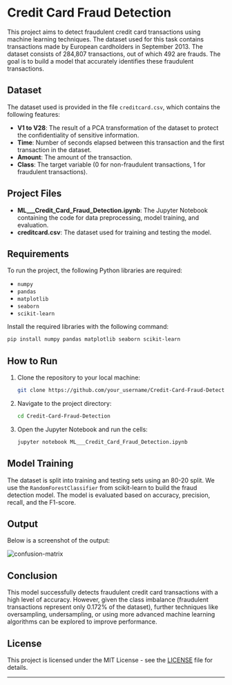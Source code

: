 # Credit Card Fraud Detection

This project aims to detect fraudulent credit card transactions using machine learning techniques. The dataset used for this task contains transactions made by European cardholders in September 2013. The dataset consists of 284,807 transactions, out of which 492 are frauds. The goal is to build a model that accurately identifies these fraudulent transactions.

## Dataset

The dataset used is provided in the file `creditcard.csv`, which contains the following features:
- **V1 to V28**: The result of a PCA transformation of the dataset to protect the confidentiality of sensitive information.
- **Time**: Number of seconds elapsed between this transaction and the first transaction in the dataset.
- **Amount**: The amount of the transaction.
- **Class**: The target variable (0 for non-fraudulent transactions, 1 for fraudulent transactions).

## Project Files

- **ML___Credit_Card_Fraud_Detection.ipynb**: The Jupyter Notebook containing the code for data preprocessing, model training, and evaluation.
- **creditcard.csv**: The dataset used for training and testing the model.

## Requirements

To run the project, the following Python libraries are required:
- `numpy`
- `pandas`
- `matplotlib`
- `seaborn`
- `scikit-learn`

Install the required libraries with the following command:
```bash
pip install numpy pandas matplotlib seaborn scikit-learn
```

## How to Run

1. Clone the repository to your local machine:
   ```bash
   git clone https://github.com/your_username/Credit-Card-Fraud-Detection.git
   ```
2. Navigate to the project directory:
   ```bash
   cd Credit-Card-Fraud-Detection
   ```
3. Open the Jupyter Notebook and run the cells:
   ```bash
   jupyter notebook ML___Credit_Card_Fraud_Detection.ipynb
   ```

## Model Training

The dataset is split into training and testing sets using an 80-20 split. We use the `RandomForestClassifier` from scikit-learn to build the fraud detection model. The model is evaluated based on accuracy, precision, recall, and the F1-score.

## Output

Below is a screenshot of the output:

![confusion-matrix](https://github.com/user-attachments/assets/cd261604-5a6d-4764-b82a-92dc9846e715)

## Conclusion

This model successfully detects fraudulent credit card transactions with a high level of accuracy. However, given the class imbalance (fraudulent transactions represent only 0.172% of the dataset), further techniques like oversampling, undersampling, or using more advanced machine learning algorithms can be explored to improve performance.

## License

This project is licensed under the MIT License - see the [LICENSE](LICENSE) file for details.

---

